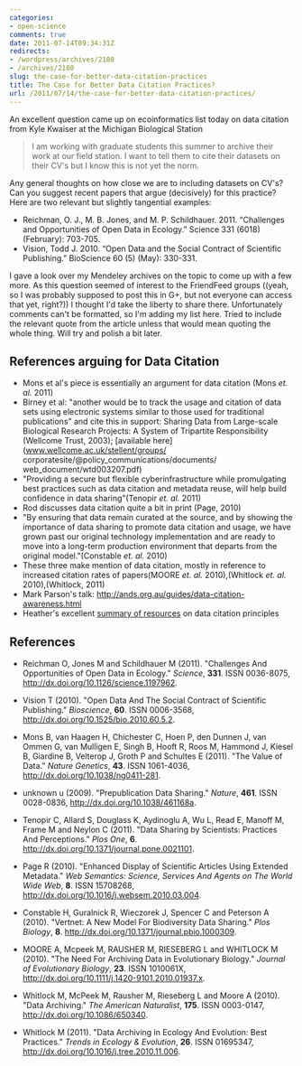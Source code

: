```yaml
---
categories:
- open-science
comments: true
date: 2011-07-14T09:34:31Z
redirects:
- /wordpress/archives/2180
- /archives/2180
slug: the-case-for-better-data-citation-practices
title: The Case for Better Data Citation Practices?
url: /2011/07/14/the-case-for-better-data-citation-practices/
---
```


An excellent question came up on ecoinformatics list today on data citation from Kyle Kwaiser at the Michigan Biological Station



> I am working with graduate students this summer to archive their work at our field station. I want to tell them to cite their datasets on their CV's but I know this is not yet the norm.

Any general thoughts on how close we are to including datasets on CV's? Can you suggest recent papers that argue (decisively) for this practice? Here are two relevant but slightly tangential examples:

- Reichman, O. J., M. B. Jones, and M. P. Schildhauer. 2011. “Challenges and Opportunities of Open Data in Ecology.” Science 331 (6018) (February): 703-705.
- Vision, Todd J. 2010. “Open Data and the Social Contract of Scientific Publishing.” BioScience 60 (5) (May): 330-331.


I gave a look over my Mendeley archives on the topic to come up with a few more. As this question seemed of interest to the FriendFeed groups ((yeah, so I was probably supposed to post this in G+, but not everyone can access that yet, right?)) I thought I'd take the liberty to share there. Unfortunately comments can't be formatted, so I'm adding my list here. Tried to include the relevant quote from the article unless that would mean quoting the whole thing. Will try and polish a bit later.


## References arguing for Data Citation

* Mons et al's piece is essentially an argument for data citation (Mons _et. al._ 2011)
* Birney et al: "another would be to track the usage and citation of data sets using electronic systems similar to those used for traditional publications"
and cite this in support:
Sharing Data from Large-scale Biological Research Projects: A System of Tripartite Responsibility (Wellcome Trust, 2003); [available here](www.wellcome.ac.uk/stellent/groups/ corporatesite/@policy_communications/documents/ web_document/wtd003207.pdf)
* "Providing a secure but flexible cyberinfrastructure while promulgating best practices such as data citation and metadata reuse, will help build confidence in data sharing"(Tenopir _et. al._ 2011)
* Rod discusses data citation quite a bit in print (Page, 2010)
* "By ensuring that data remain curated at the source, and by showing the importance of data sharing to promote data citation and usage, we have grown past our original technology implementation and are ready to move into a long-term production environment that departs from the original model."(Constable _et. al._ 2010)
* These three make mention of data citation, mostly in reference to increased citation rates of papers(MOORE _et. al._ 2010),(Whitlock _et. al._ 2010),(Whitlock, 2011)
* Mark Parson's talk: http://ands.org.au/guides/data-citation-awareness.html
* Heather's excellent [summary of resources](http://researchremix.wordpress.com/2011/05/17/resources-on-data-citation-principles/) on data citation principles


## References


- Reichman O, Jones M and Schildhauer M (2011).
"Challenges And Opportunities of Open Data in Ecology."
*Science*, **331**.
ISSN 0036-8075, <a href="http://dx.doi.org/10.1126/science.1197962">http://dx.doi.org/10.1126/science.1197962</a>.

- Vision T (2010).
"Open Data And The Social Contract of Scientific Publishing."
*Bioscience*, **60**.
ISSN 0006-3568, <a href="http://dx.doi.org/10.1525/bio.2010.60.5.2">http://dx.doi.org/10.1525/bio.2010.60.5.2</a>.

- Mons B, van Haagen H, Chichester C, Hoen P, den Dunnen J, van Ommen G, van Mulligen E, Singh B, Hooft R, Roos M, Hammond J, Kiesel B, Giardine B, Velterop J, Groth P and Schultes E (2011).
"The Value of Data."
*Nature Genetics*, **43**.
ISSN 1061-4036, <a href="http://dx.doi.org/10.1038/ng0411-281">http://dx.doi.org/10.1038/ng0411-281</a>.

- unknown u (2009).
"Prepublication Data Sharing."
*Nature*, **461**.
ISSN 0028-0836, <a href="http://dx.doi.org/10.1038/461168a">http://dx.doi.org/10.1038/461168a</a>.

- Tenopir C, Allard S, Douglass K, Aydinoglu A, Wu L, Read E, Manoff M, Frame M and Neylon C (2011).
"Data Sharing by Scientists: Practices And Perceptions."
*Plos One*, **6**.
<a href="http://dx.doi.org/10.1371/journal.pone.0021101">http://dx.doi.org/10.1371/journal.pone.0021101</a>.

- Page R (2010).
"Enhanced Display of Scientific Articles Using Extended Metadata."
*Web Semantics: Science, Services And Agents on The World Wide Web*, **8**.
ISSN 15708268, <a href="http://dx.doi.org/10.1016/j.websem.2010.03.004">http://dx.doi.org/10.1016/j.websem.2010.03.004</a>.

- Constable H, Guralnick R, Wieczorek J, Spencer C and Peterson A (2010).
"Vertnet: A New Model For Biodiversity Data Sharing."
*Plos Biology*, **8**.
<a href="http://dx.doi.org/10.1371/journal.pbio.1000309">http://dx.doi.org/10.1371/journal.pbio.1000309</a>.

- MOORE A, Mcpeek M, RAUSHER M, RIESEBERG L and WHITLOCK M (2010).
"The Need For Archiving Data in Evolutionary Biology."
*Journal of Evolutionary Biology*, **23**.
ISSN 1010061X, <a href="http://dx.doi.org/10.1111/j.1420-9101.2010.01937.x">http://dx.doi.org/10.1111/j.1420-9101.2010.01937.x</a>.

- Whitlock M, McPeek M, Rausher M, Rieseberg L and Moore A (2010).
"Data Archiving."
*The American Naturalist*, **175**.
ISSN 0003-0147, <a href="http://dx.doi.org/10.1086/650340">http://dx.doi.org/10.1086/650340</a>.

- Whitlock M (2011).
"Data Archiving in Ecology And Evolution: Best Practices."
*Trends in Ecology &amp; Evolution*, **26**.
ISSN 01695347, <a href="http://dx.doi.org/10.1016/j.tree.2010.11.006">http://dx.doi.org/10.1016/j.tree.2010.11.006</a>.
